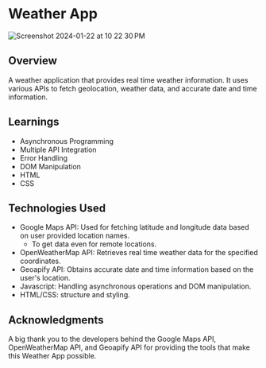 # Weather App

![Screenshot 2024-01-22 at 10 22 30 PM](https://github.com/akssshh/weather-app-js/assets/91525166/1490b93b-e0a6-4221-abd3-511564fad2ee)


## Overview

A weather application that provides real time weather information. It uses various APIs to fetch geolocation, weather data, and accurate date and time information.

## Learnings

- Asynchronous Programming
- Multiple API Integration
- Error Handling
- DOM Manipulation
- HTML
- CSS

## Technologies Used

- Google Maps API: Used for fetching latitude and longitude data based on user provided location names.
  -  To get data even for remote locations.
- OpenWeatherMap API: Retrieves real time weather data for the specified coordinates.
- Geoapify API: Obtains accurate date and time information based on the user's location.
- Javascript: Handling asynchronous operations and DOM manipulation.
- HTML/CSS: structure and styling.

## Acknowledgments

A big thank you to the developers behind the Google Maps API, OpenWeatherMap API, and Geoapify API for providing the tools that make this Weather App possible.

  


  
